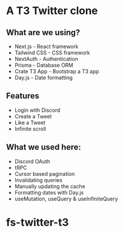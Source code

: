 # A T3 Twitter clone

## What are we using?

- Next.js - React framework
- Tailwind CSS - CSS framework
- NextAuth - Authentication
- Prisma - Database ORM
- Crate T3 App - Bootstrap a T3 app
- Day.js - Date formatting

## Features

- Login with Discord
- Create a Tweet
- Like a Tweet
- Infinite scroll

## What we used here:

- Discord OAuth
- tRPC
- Cursor based pagination
- Invalidating queries
- Manually updating the cache
- Formatting dates with Day.js
- useMutation, useQuery & useInfiniteQuery
# fs-twitter-t3
